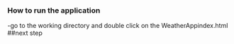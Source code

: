 ### How to run the application 
 -go to the working directory and double click on the WeatherAppindex.html
 ##next step